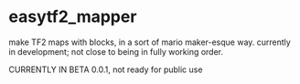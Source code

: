 # easytf2_mapper
make TF2 maps with blocks, in a sort of mario maker-esque way. currently in development; not close to being in fully working order.
<p>
CURRENTLY IN BETA 0.0.1, not ready for public use
